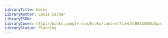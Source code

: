 ```yaml
---
LibraryTitle: Holes
LibraryAuthor: Louis Sachar
LibraryISBN: 
LibraryCover: http://books.google.com/books/content?id=LGsBEAAAQBAJ&printsec=frontcover&img=1&zoom=1&source=gbs_api
LibraryStatus: Planning
---
```


